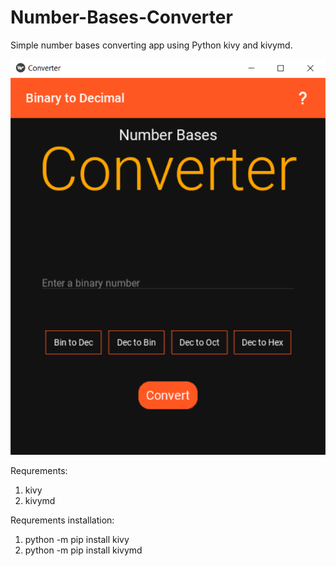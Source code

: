 # Number-Bases-Converter
Simple number bases converting app using Python kivy and kivymd.

<img src="https://github.com/chenurawinrada/Number-Bases-Converter/blob/main/conv.png">

Requrements:

1) kivy
2) kivymd

Requrements installation:

1) python -m pip install kivy
2) python -m pip install kivymd
